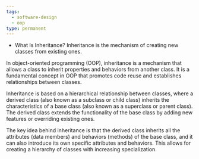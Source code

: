 ```yaml
---
tags:
  - software-design
  - oop
type: permanent
---
```


- What Is Inheritance?
	Inheritance is the mechanism of creating new classes from existing ones.
	
In object-oriented programming (OOP), inheritance is a mechanism that allows a class to inherit properties and behaviors from another class. It is a fundamental concept in OOP that promotes code reuse and establishes relationships between classes.

Inheritance is based on a hierarchical relationship between classes, where a derived class (also known as a subclass or child class) inherits the characteristics of a base class (also known as a superclass or parent class). The derived class extends the functionality of the base class by adding new features or overriding existing ones.

The key idea behind inheritance is that the derived class inherits all the attributes (data members) and behaviors (methods) of the base class, and it can also introduce its own specific attributes and behaviors. This allows for creating a hierarchy of classes with increasing specialization.

